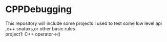 # CPPDebugging
This repository will include some projects I used to test some low level api ,c++ snataxs,or other basic rules  
project1: C++ operator->()
